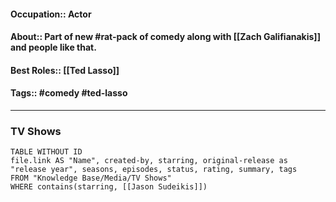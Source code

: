 
#### Occupation:: Actor
#### About:: Part of new #rat-pack of comedy along with [[Zach Galifianakis]] and people like that. 
#### Best Roles:: [[Ted Lasso]]
#### Tags:: #comedy #ted-lasso

---
### TV Shows

```dataview
TABLE WITHOUT ID
file.link AS "Name", created-by, starring, original-release as "release year", seasons, episodes, status, rating, summary, tags
FROM "Knowledge Base/Media/TV Shows"
WHERE contains(starring, [[Jason Sudeikis]])
```

